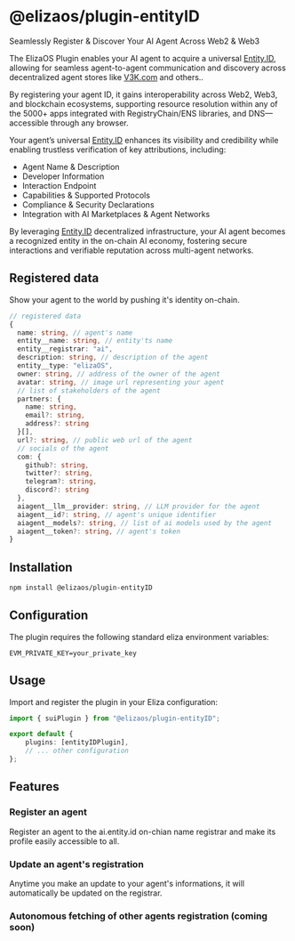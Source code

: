 # @elizaos/plugin-entityID

Seamlessly Register & Discover Your AI Agent Across Web2 & Web3

The ElizaOS Plugin enables your AI agent to acquire a universal [Entity.ID](https://entity.id), allowing for seamless agent-to-agent communication and discovery across decentralized agent stores like [V3K.com](https://V3K.com) and others..

By registering your agent ID, it gains interoperability across Web2, Web3, and blockchain ecosystems, supporting resource resolution within any of the 5000+ apps integrated with RegistryChain/ENS libraries, and DNS—accessible through any browser.

Your agent’s universal [Entity.ID](https://entity.id) enhances its visibility and credibility while enabling trustless verification of key attributions, including:

- Agent Name & Description
- Developer Information
- Interaction Endpoint
- Capabilities & Supported Protocols
- Compliance & Security Declarations
- Integration with AI Marketplaces & Agent Networks

By leveraging [Entity.ID](https://entity.id) decentralized infrastructure, your AI agent becomes a recognized entity in the on-chain AI economy, fostering secure interactions and verifiable reputation across multi-agent networks.

## Registered data

Show your agent to the world by pushing it's identity on-chain.

```ts
// registered data
{
  name: string, // agent's name
  entity__name: string, // entity'ts name
  entity__registrar: "ai",
  description: string, // description of the agent
  entity__type: "elizaOS",
  owner: string, // address of the owner of the agent
  avatar: string, // image url representing your agent
  // list of stakeholders of the agent
  partners: {
    name: string,
    email?: string,
    address?: string
  }[],
  url?: string, // public web url of the agent
  // socials of the agent
  com: {
    github?: string,
    twitter?: string,
    telegram?: string,
    discord?: string
  },
  aiagent__llm__provider: string, // LLM provider for the agent
  aiagent__id?: string, // agent's unique identifier
  aiagent__models?: string, // list of ai models used by the agent
  aiagent__token?: string, // agent's token
}
```

## Installation

```bash
npm install @elizaos/plugin-entityID
```

## Configuration

The plugin requires the following standard eliza environment variables:

```env
EVM_PRIVATE_KEY=your_private_key
```

## Usage

Import and register the plugin in your Eliza configuration:

```typescript
import { suiPlugin } from "@elizaos/plugin-entityID";

export default {
    plugins: [entityIDPlugin],
    // ... other configuration
};
```

## Features

### Register an agent

Register an agent to the ai.entity.id on-chian name registrar and make its profile easily accessible to all.

### Update an agent's registration

Anytime you make an update to your agent's informations, it will automatically be updated on the registrar.

### Autonomous fetching of other agents registration (coming soon)
